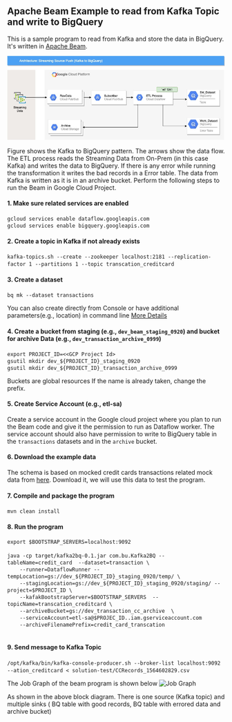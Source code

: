 ## Apache Beam Example to read from Kafka Topic and write to BigQuery

This is a sample program to read from Kafka and store the data in BigQuery. It's written in [Apache Beam](https://beam.apache.org/).  

![Kafka to BQ](docs/KafkatoBQ.jpg)

Figure shows the Kafka to BigQuery pattern. The arrows show the data flow. The ETL process reads the Streaming Data from On-Prem (in this case Kafka) and writes the data to BigQuery. If there is any error while running the transformation it writes the bad records in a Error table.
The data from Kafka is written as it is in an archive bucket. Perform the following steps to run the Beam in Google Cloud Project.

#### 1. Make sure related services are enabled

```
gcloud services enable dataflow.googleapis.com
gcloud services enable bigquery.googleapis.com
```

#### 2. Create a topic in Kafka if not already exists

 `kafka-topics.sh --create --zookeeper localhost:2181 --replication-factor 1 --partitions 1 --topic transcation_creditcard`

#### 3. Create a dataset

`bq mk --dataset transactions`

You can also create directly from Console or have additional parameters(e.g., location) in command line [More Details](https://cloud.google.com/bigquery/docs/datasets#bq)

#### 4. Create a bucket from staging (e.g., `dev_beam_staging_0920`) and bucket for archive Data (e.g., `dev_transaction_archive_0999`)

```
export PROJECT_ID=<<GCP Project Id>
gsutil mkdir dev_${PROJECT_ID}_staging_0920
gsutil mkdir dev_${PROJECT_ID}_transaction_archive_0999
```
Buckets are global resources If the name is already taken, change the prefix.

#### 5. Create Service Account (e.g., etl-sa)

Create a service account in the Google cloud project where you plan to run the Beam code and give it the permission to run as Dataflow worker. The service account should also have permission to write to BigQuery table in the `transactions` datasets and in the `archive` bucket. 

#### 6. Download the example data

The schema is based on mocked credit cards transactions related mock data from [here](http://storage.googleapis.com/dataflow-dlp-solution-sample-data/sample_data_scripts.tar.gz).
Download it, we will use this data to test the program. 

#### 7. Compile and package the program

`mvn clean install`

#### 8. Run the program
  
```
export $BOOTSTRAP_SERVERS=localhost:9092

java -cp target/kafka2bq-0.1.jar com.bu.Kafka2BQ --tableName=credit_card  --dataset=transaction \
    --runner=DataflowRunner --tempLocation=gs://dev_${PROJECT_ID}_staging_0920/temp/ \
    --stagingLocation=gs://dev_${PROJECT_ID}_staging_0920/staging/ --project=$PROJECT_ID \
    --kafakBootstrapServer=$BOOTSTRAP_SERVERS  --topicName=transcation_creditcard \
    --archiveBucket=gs://dev_transaction_cc_archive  \
    --serviceAccount=etl-sa@$PROJEC_ID..iam.gserviceaccount.com
    --archiveFilenamePrefix=credit_card_transcation
 
```

#### 9. Send message to Kafka Topic

```/opt/kafka/bin/kafka-console-producer.sh --broker-list localhost:9092 --ation_creditcard < solution-test/CCRecords_1564602829.csv```


The Job Graph of the beam program is shown below ![Job Graph](docs/df-job.jpg)



As shown in the above block diagram. There is one source (Kafka topic) and multiple sinks ( BQ table with good records, BQ  table with errored data and archive bucket)
